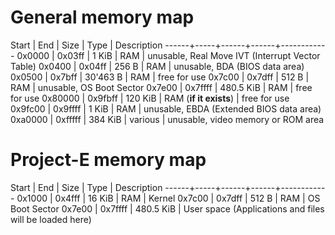 # General memory map

Start | End | Size | Type | Description
------+-----+------+------+------------
0x0000 | 0x03ff | 1 KiB | RAM | unusable, Real Move IVT (Interrupt Vector Table)
0x0400 | 0x04ff | 256 B | RAM | unusable, BDA (BIOS data area)
0x0500 | 0x7bff | 30'463 B | RAM | free for use
0x7c00 | 0x7dff | 512 B | RAM | unusable, OS Boot Sector
0x7e00 | 0x7ffff | 480.5 KiB | RAM | free for use
0x80000 | 0x9fbff | 120 KiB | RAM (**if it exists**) | free for use
0x9fc00 | 0x9ffff | 1 KiB | RAM | unusable, EBDA (Extended BIOS data area)
0xa0000 | 0xfffff | 384 KiB | various | unusable, video memory or ROM area

# Project-E memory map
Start | End | Size | Type | Description
------+-----+------+------+------------
0x1000 | 0x4fff | 16 KiB | RAM | Kernel
0x7c00 | 0x7dff | 512 B | RAM | OS Boot Sector
0x7e00 | 0x7ffff | 480.5 KiB | User space (Applications and files will be loaded here)
